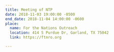 ```yaml
---
title: Meeting of NTP
date: 2018-11-03 19:00:00 -0500
end_date: 2018-11-04 14:00:00 -0600
place:
  name: For the Nations Outreach
  location: 414 S Purdue Dr, Garland, TX 75042
  link: https://ftnro.org

---
```

